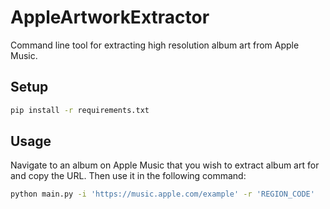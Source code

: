 # AppleArtworkExtractor

Command line tool for extracting high resolution album art from Apple Music.

## Setup

```bash
pip install -r requirements.txt
```

## Usage

Navigate to an album on Apple Music that you wish to extract album art for and copy the URL. Then use it in the following command:

```bash
python main.py -i 'https://music.apple.com/example' -r 'REGION_CODE'
```